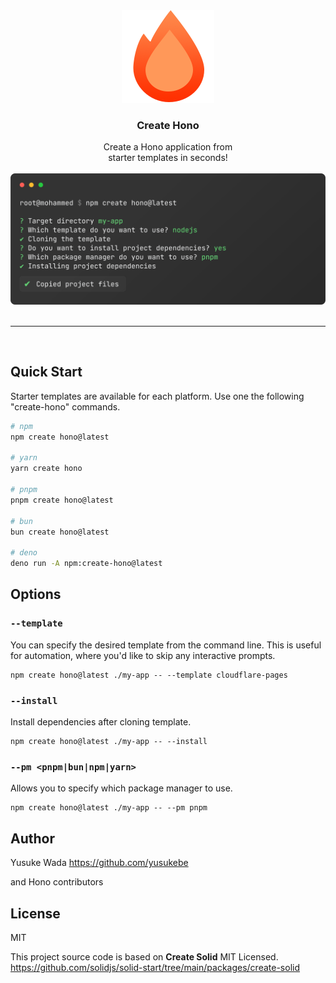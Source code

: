 <div align="center">
  <img src="./images/hono-logo.png" width="148px" />
  <h3>Create Hono</h3>
  Create a Hono application from
  <br />
  starter templates in seconds!

  <br />
  <br />

  <img width="720px" src="./images/screencast.svg" />
</div>

<br />

---

<br />

## Quick Start

Starter templates are available for each platform. Use one the following "create-hono" commands.

```bash
# npm
npm create hono@latest

# yarn
yarn create hono

# pnpm
pnpm create hono@latest

# bun
bun create hono@latest

# deno
deno run -A npm:create-hono@latest
```

## Options

### `--template`

You can specify the desired template from the command line. This is useful for automation, where you'd like to skip any interactive prompts.

```
npm create hono@latest ./my-app -- --template cloudflare-pages
```

### `--install`

Install dependencies after cloning template.

```
npm create hono@latest ./my-app -- --install
```

### `--pm <pnpm|bun|npm|yarn>`

Allows you to specify which package manager to use.

```
npm create hono@latest ./my-app -- --pm pnpm
```

## Author

Yusuke Wada <https://github.com/yusukebe>

and Hono contributors

## License

MIT

This project source code is based on **Create Solid** MIT Licensed.
<https://github.com/solidjs/solid-start/tree/main/packages/create-solid>
